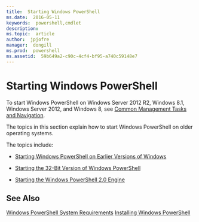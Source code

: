 ```yaml
---
title:  Starting Windows PowerShell
ms.date:  2016-05-11
keywords:  powershell,cmdlet
description:  
ms.topic:  article
author:  jpjofre
manager:  dongill
ms.prod:  powershell
ms.assetid:  59b649a2-c90c-4cf4-bf95-a740c59148e7
---
```


# Starting Windows PowerShell
To start Windows PowerShell on Windows Server 2012 R2, Windows 8.1, Windows Server 2012, and Windows 8, see [Common Management Tasks and Navigation](http://technet.microsoft.com/library/hh831491.aspx).

The topics in this section explain how to start Windows PowerShell on older operating systems.

The topics include:

-   [Starting Windows PowerShell on Earlier Versions of Windows](Starting-Windows-PowerShell-on-Earlier-Versions-of-Windows.md)

-   [Starting the 32-Bit Version of Windows PowerShell](Starting-the-32-Bit-Version-of-Windows-PowerShell.md)

-   [Starting the Windows PowerShell 2.0 Engine](Starting-the-Windows-PowerShell-2.0-Engine.md)

## See Also
[Windows PowerShell System Requirements](Windows-PowerShell-System-Requirements.md)
[Installing Windows PowerShell](Installing-Windows-PowerShell.md)
